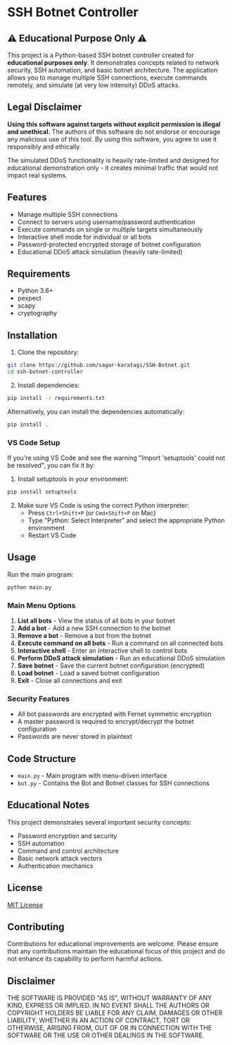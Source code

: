 # SSH Botnet Controller

## ⚠️ Educational Purpose Only ⚠️

This project is a Python-based SSH botnet controller created for **educational purposes only**. It demonstrates concepts related to network security, SSH automation, and basic botnet architecture. The application allows you to manage multiple SSH connections, execute commands remotely, and simulate (at very low intensity) DDoS attacks.

## Legal Disclaimer

**Using this software against targets without explicit permission is illegal and unethical.** The authors of this software do not endorse or encourage any malicious use of this tool. By using this software, you agree to use it responsibly and ethically.

The simulated DDoS functionality is heavily rate-limited and designed for educational demonstration only - it creates minimal traffic that would not impact real systems.

## Features

- Manage multiple SSH connections
- Connect to servers using username/password authentication
- Execute commands on single or multiple targets simultaneously
- Interactive shell mode for individual or all bots
- Password-protected encrypted storage of botnet configuration
- Educational DDoS attack simulation (heavily rate-limited)

## Requirements

- Python 3.6+
- pexpect
- scapy
- cryptography

## Installation

1. Clone the repository:

```bash
git clone https://github.com/sagar-karatagi/SSH-Botnet.git
cd ssh-botnet-controller
```

2. Install dependencies:

```bash
pip install -r requirements.txt
```

Alternatively, you can install the dependencies automatically:

```bash
pip install .
```

### VS Code Setup

If you're using VS Code and see the warning "Import 'setuptools' could not be resolved", you can fix it by:

1. Install setuptools in your environment:

```bash
pip install setuptools
```

2. Make sure VS Code is using the correct Python interpreter:
   - Press `Ctrl+Shift+P` (or `Cmd+Shift+P` on Mac)
   - Type "Python: Select Interpreter" and select the appropriate Python environment
   - Restart VS Code

## Usage

Run the main program:

```bash
python main.py
```

### Main Menu Options

1. **List all bots** - View the status of all bots in your botnet
2. **Add a bot** - Add a new SSH connection to the botnet
3. **Remove a bot** - Remove a bot from the botnet
4. **Execute command on all bots** - Run a command on all connected bots
5. **Interactive shell** - Enter an interactive shell to control bots
6. **Perform DDoS attack simulation** - Run an educational DDoS simulation
7. **Save botnet** - Save the current botnet configuration (encrypted)
8. **Load botnet** - Load a saved botnet configuration
9. **Exit** - Close all connections and exit

### Security Features

- All bot passwords are encrypted with Fernet symmetric encryption
- A master password is required to encrypt/decrypt the botnet configuration
- Passwords are never stored in plaintext

## Code Structure

- `main.py` - Main program with menu-driven interface
- `bot.py` - Contains the Bot and Botnet classes for SSH connections

## Educational Notes

This project demonstrates several important security concepts:

- Password encryption and security
- SSH automation
- Command and control architecture
- Basic network attack vectors
- Authentication mechanics

## License

[MIT License](LICENSE)

## Contributing

Contributions for educational improvements are welcome. Please ensure that any contributions maintain the educational focus of this project and do not enhance its capability to perform harmful actions.

## Disclaimer

THE SOFTWARE IS PROVIDED "AS IS", WITHOUT WARRANTY OF ANY KIND, EXPRESS OR IMPLIED. IN NO EVENT SHALL THE AUTHORS OR COPYRIGHT HOLDERS BE LIABLE FOR ANY CLAIM, DAMAGES OR OTHER LIABILITY, WHETHER IN AN ACTION OF CONTRACT, TORT OR OTHERWISE, ARISING FROM, OUT OF OR IN CONNECTION WITH THE SOFTWARE OR THE USE OR OTHER DEALINGS IN THE SOFTWARE.
